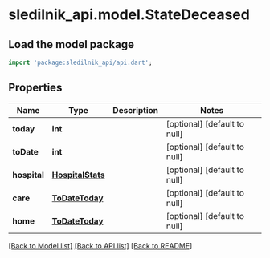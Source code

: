 # sledilnik_api.model.StateDeceased

## Load the model package
```dart
import 'package:sledilnik_api/api.dart';
```

## Properties
Name | Type | Description | Notes
------------ | ------------- | ------------- | -------------
**today** | **int** |  | [optional] [default to null]
**toDate** | **int** |  | [optional] [default to null]
**hospital** | [**HospitalStats**](HospitalStats.md) |  | [optional] [default to null]
**care** | [**ToDateToday**](ToDateToday.md) |  | [optional] [default to null]
**home** | [**ToDateToday**](ToDateToday.md) |  | [optional] [default to null]

[[Back to Model list]](../README.md#documentation-for-models) [[Back to API list]](../README.md#documentation-for-api-endpoints) [[Back to README]](../README.md)


